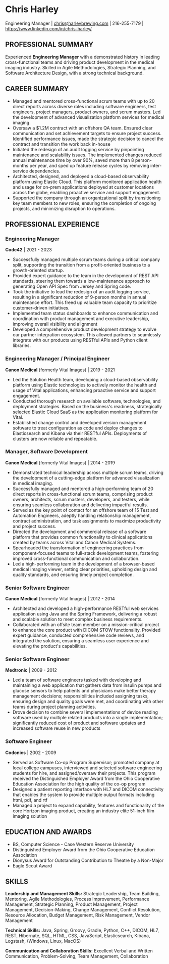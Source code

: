 # Chris Harley

Engineering Manager | chris@harleybrewing.com | 216-255-7179 | https://www.linkedin.com/in/chris-harley/

## PROFESSIONAL SUMMARY
Experienced **Engineering Manager** with a demonstrated history in leading cross-functional teams and driving product development in the medical imaging industry. Skilled in Agile Methodologies, Strategic Planning, and Software Architecture Design, with a strong technical background.

## CAREER SUMMARY
- Managed and mentored cross-functional scrum teams with up to 20 direct reports across diverse roles including software engineers, test engineers, project managers, product owners, and scrum masters. Led the development of advanced visualization platform services for medical imaging.
- Oversaw a $1.2M contract with an offshore QA team. Ensured clear communication and set achievement targets to ensure project success. Identified performance issues, made the strategic decision to cancel the contract and transition the work back in-house
- Initiated the redesign of an audit logging service by pinpointing maintenance and scalability issues. The implemented changes reduced annual maintenance time by over 90%, saved more than 8 person-months per year, and sped up feature release cycles by removing inter-service dependencies.
- Architected, designed, and deployed a cloud-based observability platform using Elastic Cloud. This platform monitored application health and usage for on-prem applications deployed at customer locations across the globe, enabling proactive service and support engagement.
- Supported the company through an organizational split by transitioning key team members to new roles, ensuring the completion of ongoing projects, and minimizing disruption to operations.

## PROFESSIONAL EXPERIENCE

### Engineering Manager
**Code42** | 2021 - 2023

- Successfully managed multiple scrum teams during a critical company split, supporting the transition from a profit-oriented business to a growth-oriented startup.
- Provided expert guidance to the team in the development of REST API standards, steering them towards a low-maintenance approach to generating Open API Spec from Jersey and Spring code.
- Took the initiative to lead the redesign of an audit logging service, resulting in a significant reduction of 9-person months in annual maintenance effort. This freed up valuable team capacity to prioritize customer-driven initiatives.
- Implemented team status dashboards to enhance communication and coordination with product management and executive leadership, improving overall visibility and alignment
- Developed a comprehensive product development strategy to evolve our partner integration ecosystem. This allowed partners to seamlessly integrate with our products using RESTful APIs and Python client libraries.


### Engineering Manager / Principal Engineer
**Canon Medical** (formerly Vital Images) | 2019 - 2021

- Led the Solution Health team, developing a cloud-based observability platform using Elastic technologies to actively monitor the health and usage of Vital applications, enhancing proactive service and support engagement.
- Conducted thorough research on available software, technologies, and deployment strategies. Based on the business's readiness, strategically selected Elastic Cloud SaaS as the application monitoring platform for Vital.
- Established change control and developed version management software to treat configuration as code and deploy changes to Elasticsearch and Kibana via their RESTful APIs. Deployments of clusters are now  reliable and repeatable.


### Manager, Software Development
**Canon Medical** (formerly Vital Images) | 2014 - 2019

- Demonstrated technical leadership across multiple scrum teams, driving the development of a cutting-edge platform for advanced visualization in medical imaging.
- Successfully managed and mentored a high-performing team of 20 direct reports in cross-functional scrum teams, comprising product owners, architects, scrum masters, developers, and testers, while ensuring seamless collaboration and delivering impactful results.
- Served as the key point of contact for an offshore team of 15 Test and Automation Engineers, adeptly handling relationship management, contract administration, and task assignments to maximize productivity and project success.
- Directed the development and commercial release of a software platform that provides common functionality to clinical applications created by teams across Vital and Canon Medical Systems.
- Spearheaded the transformation of engineering practices from component-focused teams to full-stack development teams, fostering improved cross-functional communication and collaboration.
- Led a high-performing team in the development of a browser-based medical imaging viewer, setting clear priorities, upholding design and quality standards, and ensuring timely project completion.


### Senior Software Engineer
**Canon Medical** (formerly Vital Images) | 2012 - 2014

- Architected and developed a high-performance RESTful web services application using Java and the Spring Framework, delivering a robust and scalable solution to meet complex business requirements.
- Collaborated with an offsite team member on a mission-critical project to enhance the core product with DICOM STOW functionality. Provided expert guidance, conducted comprehensive code reviews, and integrated the solution, ensuring a seamless user experience and elevating the product's capabilities.


### Senior Software Engineer
**Medtronic** | 2009 - 2012

- Led a team of software engineers tasked with developing and maintaining a web application that gathers data from insulin pumps and glucose sensors to help patients and physicians make better therapy management decisions; responsibilities included assigning tasks, ensuring design and quality goals were met, and coordinating with other teams during project planning activities.
- Drove decision to combine several implementations of device reading software used by multiple related products into a single implementation; significantly reduced cost of product and software updates and increased software reuse in new products


### Software Engineer
**Codonics** | 2002 - 2009

- Served as Software Co-op Program Supervisor; promoted company at local college campuses, interviewed and selected software engineering students for hire, and assigned/oversaw their projects.  This program received the Distinguished Employer Award from the Ohio Cooperative Education Association for the high quality of the co-op program
- Designed a patient reporting interface with HL7 and DICOM connectivity that enables the system to provide multiple output formats including html, pdf, and rtf
- Managed a project to expand capability, features and functionality of the core Horizon imaging product, creating an industry elite 51-inch film imaging solution


## EDUCATION AND AWARDS

- BS, Computer Science - Case Western Reserve University
- Distinguished Employer Award from the Ohio Cooperative Education Association
- Dionysus Award for Outstanding Contribution to Theatre by a Non-Major
- Eagle Scout Award 


## SKILLS

**Leadership and Management Skills:** Strategic Leadership, Team Building, Mentoring, Agile Methodologies, Process Improvement, Performance Management, Strategic Planning, Product Management, Project Management, Decision-Making, Change Management, Conflict Resolution, Resource Allocation, Budget Management, Risk Management, Vendor Management

**Technical Skills:** Java, Spring, Groovy, Gradle, Python, C++, DICOM, HL7, REST, Hibernate, SQL, HTML, CSS, JavaScript, Elasticsearch, Kibana, Logstash, (Windows, Linux, MacOS)

**Communication and Collaboration Skills:** Excellent Verbal and Written Communication, Problem-Solving, Team Management, Collaboration

